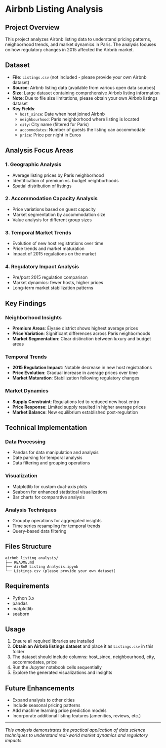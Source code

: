 # Airbnb Listing Analysis

## Project Overview
This project analyzes Airbnb listing data to understand pricing patterns, neighborhood trends, and market dynamics in Paris. The analysis focuses on how regulatory changes in 2015 affected the Airbnb market.

## Dataset
- **File**: `Listings.csv` (not included - please provide your own Airbnb dataset)
- **Source**: Airbnb listing data (available from various open data sources)
- **Size**: Large dataset containing comprehensive Airbnb listing information
- **Note**: Due to file size limitations, please obtain your own Airbnb listings dataset
- **Key Fields**: 
  - `host_since`: Date when host joined Airbnb
  - `neighbourhood`: Paris neighborhood where listing is located
  - `city`: City name (filtered for Paris)
  - `accommodates`: Number of guests the listing can accommodate
  - `price`: Price per night in Euros

## Analysis Focus Areas

### 1. Geographic Analysis
- Average listing prices by Paris neighborhood
- Identification of premium vs. budget neighborhoods
- Spatial distribution of listings

### 2. Accommodation Capacity Analysis
- Price variations based on guest capacity
- Market segmentation by accommodation size
- Value analysis for different group sizes

### 3. Temporal Market Trends
- Evolution of new host registrations over time
- Price trends and market maturation
- Impact of 2015 regulations on the market

### 4. Regulatory Impact Analysis
- Pre/post 2015 regulation comparison
- Market dynamics: fewer hosts, higher prices
- Long-term market stabilization patterns

## Key Findings

### Neighborhood Insights
- **Premium Areas**: Élysée district shows highest average prices
- **Price Variation**: Significant differences across Paris neighborhoods
- **Market Segmentation**: Clear distinction between luxury and budget areas

### Temporal Trends
- **2015 Regulation Impact**: Notable decrease in new host registrations
- **Price Evolution**: Gradual increase in average prices over time
- **Market Maturation**: Stabilization following regulatory changes

### Market Dynamics
- **Supply Constraint**: Regulations led to reduced new host entry
- **Price Response**: Limited supply resulted in higher average prices
- **Market Balance**: New equilibrium established post-regulation

## Technical Implementation

### Data Processing
- Pandas for data manipulation and analysis
- Date parsing for temporal analysis
- Data filtering and grouping operations

### Visualization
- Matplotlib for custom dual-axis plots
- Seaborn for enhanced statistical visualizations
- Bar charts for comparative analysis

### Analysis Techniques
- Groupby operations for aggregated insights
- Time series resampling for temporal trends
- Query-based data filtering

## Files Structure
```
airbnb listing analysis/
├── README.md
├── AirBnB Listing Analysis.ipynb
└── Listings.csv (please provide your own dataset)
```

## Requirements
- Python 3.x
- pandas
- matplotlib
- seaborn

## Usage
1. Ensure all required libraries are installed
2. **Obtain an Airbnb listings dataset** and place it as `Listings.csv` in this folder
3. The dataset should include columns: host_since, neighbourhood, city, accommodates, price
4. Run the Jupyter notebook cells sequentially
5. Explore the generated visualizations and insights

## Future Enhancements
- Expand analysis to other cities
- Include seasonal pricing patterns
- Add machine learning price prediction models
- Incorporate additional listing features (amenities, reviews, etc.)

---
*This analysis demonstrates the practical application of data science techniques to understand real-world market dynamics and regulatory impacts.*